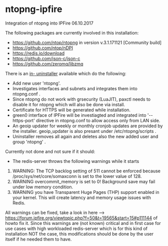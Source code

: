 # ntopng-ipfire
Integration of ntopng into IPFire 06.10.2017

The following packages are currently involved in this installation:

- https://github.com/ntop/ntopng in version v.3.1.171121	[Community build]
- https://github.com/ntop/nDPI
- https://redis.io/download
- https://github.com/json-c/json-c
- https://github.com/zeromq/libzmq

There is an [in- uninstaller](https://github.com/ummeegge/ntopng-ipfire/blob/master/scripts/ntopng-installer.sh) available which do the following:

- Add new user 'ntopng'.
- Investigates interfaces and subnets and integrates them into ntopng.conf .
- Since ntopng do not work with grsecurity (LuaJIT), paxctl needs to disable it for ntopng which will also be done via install.
- Certificate for HTTPS will be generated while installation.
- green0 interface of IPFire will be investiagted and integrated into '--https-port' directive in ntopng.conf to allow access only from LAN side.
- An geoip updater for weekly or monthly cronjob updates are provided by the installer. geoip_updater is also presant under /etc/ntopng/scripts .
- Uninstaller removes all again and deletes also the new added user and group 'ntopng' .

Currently not done and not sure if it should:

- The redis-server throws the following warnings while it starts
1) WARNING: The TCP backlog setting of 511 cannot be enforced because /proc/sys/net/core/somaxconn is set to the lower value of 128.
2) WARNING overcommit_memory is set to 0! Background save may fail under low memory condition.
3) WARNING you have Transparent Huge Pages (THP) support enabled in your kernel. This will create latency and memory usage issues with Redis.

All warnings can be fixed, take a look in here --> https://forum.ipfire.org/viewtopic.php?f=50&t=19565&start=15#p111144 of howto fix it. 
Since this warnings are (not known) critical and in first case for use cases with high workloaded redis-server which is for this kind of installation NOT the case, this modifications should be done by the user itself if he needed them to have.


